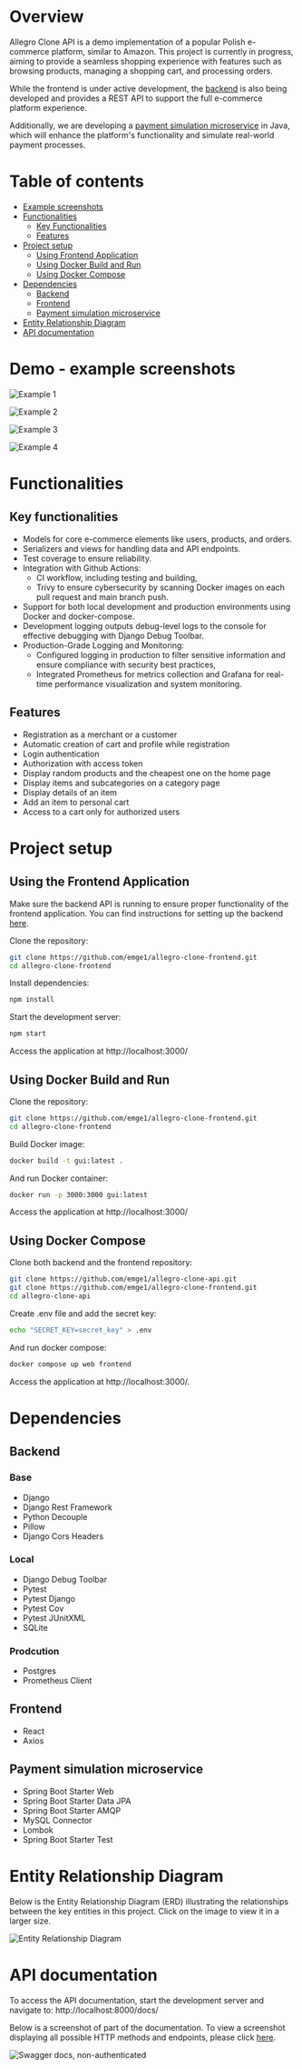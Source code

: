 # Overview

Allegro Clone API is a demo implementation of a popular Polish e-commerce platform, similar to Amazon. This project is currently in progress, aiming to provide a seamless shopping experience with features such as browsing products, managing a shopping cart, and processing orders.

While the frontend is under active development, the [backend](https://github.com/emge1/allegro-clone-api) is also being developed and provides a REST API to support the full e-commerce platform experience.

Additionally, we are developing a [payment simulation microservice](https://github.com/emge1/payment_simulation) in Java, which will enhance the platform's
functionality and simulate real-world payment processes.

# Table of contents
* [Example screenshots](#example-screenshots)
* [Functionalities](#functionalities)
  * [Key Functionalities](#key-functionalities)
  * [Features](#features)
* [Project setup](#project-setup)
  * [Using Frontend Application](#using-the-frontend-application)
  * [Using Docker Build and Run](#using-docker-build-and-run)
  * [Using Docker Compose](#using-docker-compose)
* [Dependencies](#dependencies)
  * [Backend](#backend)
  * [Frontend](#frontend)
  * [Payment simulation microservice](#payment-simulation-microservice)
* [Entity Relationship Diagram](#entity-relationship-diagram)
* [API documentation](#api-documentation)

# Demo - example screenshots
![Example 1](media/example1.png)

![Example 2](media/example2.png)

![Example 3](media/example3.png)

![Example 4](media/example4.png)

# Functionalities

## Key functionalities
* Models for core e-commerce elements like users, products, and orders.
* Serializers and views for handling data and API endpoints.
* Test coverage to ensure reliability.
* Integration with Github Actions:
  * CI workflow, including testing and building,
  * Trivy to ensure cybersecurity by scanning Docker images on each pull request and main branch push.
* Support for both local development and production environments using Docker and docker-compose.
* Development logging outputs debug-level logs to the console for effective debugging with Django Debug Toolbar.
* Production-Grade Logging and Monitoring:
  * Configured logging in production to filter sensitive information and ensure compliance with security best practices,
  * Integrated Prometheus for metrics collection and Grafana for real-time performance visualization and system monitoring.

## Features
* Registration as a merchant or a customer
* Automatic creation of cart and profile while registration
* Login authentication
* Authorization with access token
* Display random products and the cheapest one on the home page
* Display items and subcategories on a category page
* Display details of an item
* Add an item to personal cart
* Access to a cart only for authorized users

# Project setup

## Using the Frontend Application
Make sure the backend API is running to ensure proper functionality of the frontend application. You can find instructions for setting up the backend [here](https://github.com/emge1/allegro-clone-api).

Clone the repository:

```bash
git clone https://github.com/emge1/allegro-clone-frontend.git
cd allegro-clone-frontend
```

Install dependencies:

```bash
npm install 
```

Start the development server:
```bash
npm start
```

Access the application at http://localhost:3000/

## Using Docker Build and Run

Clone the repository:
```bash
git clone https://github.com/emge1/allegro-clone-frontend.git
cd allegro-clone-frontend
```
Build Docker image:
```bash
docker build -t gui:latest .
```
And run Docker container:
```bash
docker run -p 3000:3000 gui:latest
```
Access the application at http://localhost:3000/

## Using Docker Compose

Clone both backend and the frontend repository:

```bash
git clone https://github.com/emge1/allegro-clone-api.git
git clone https://github.com/emge1/allegro-clone-frontend.git
cd allegro-clone-api
```
Create .env file and add the secret key:

```bash
echo "SECRET_KEY=secret_key" > .env
```
And run docker compose:
```bash
docker compose up web frontend
```
Access the application at http://localhost:3000/.

# Dependencies
## Backend
### Base
* Django
* Django Rest Framework
* Python Decouple
* Pillow
* Django Cors Headers

### Local
* Django Debug Toolbar
* Pytest
* Pytest Django
* Pytest Cov
* Pytest JUnitXML
* SQLite

### Prodcution
* Postgres
* Prometheus Client

## Frontend
* React
* Axios

## Payment simulation microservice
* Spring Boot Starter Web
* Spring Boot Starter Data JPA
* Spring Boot Starter AMQP
* MySQL Connector
* Lombok
* Spring Boot Starter Test

# Entity Relationship Diagram
Below is the Entity Relationship Diagram (ERD) illustrating the relationships between the key entities in this project. Click on the image to view it in a larger size.

![Entity Relationship Diagram](media/entity_diagram.png)

# API documentation

To access the API documentation, start the development server and navigate to:
http://localhost:8000/docs/

Below is a screenshot of part of the documentation.
To view a screenshot displaying all possible HTTP methods and endpoints, please click [here](media/localhost_8000_docs_.jpeg).

![Swagger docs, non-authenticated](media/docs.png)
